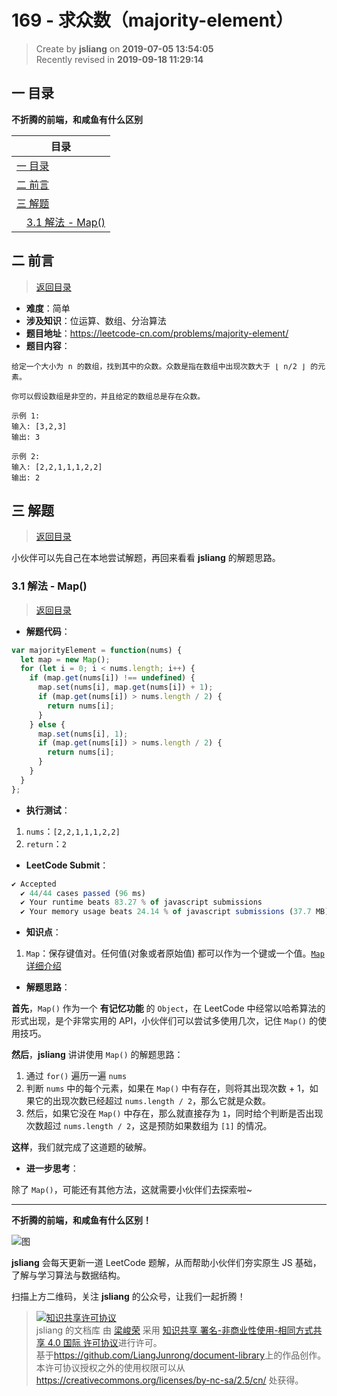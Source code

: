 169 - 求众数（majority-element）
===

> Create by **jsliang** on **2019-07-05 13:54:05**  
> Recently revised in **2019-09-18 11:29:14**

## <a name="chapter-one" id="chapter-one">一 目录</a>

**不折腾的前端，和咸鱼有什么区别**

| 目录 |
| --- | 
| [一 目录](#chapter-one) | 
| <a name="catalog-chapter-two" id="catalog-chapter-two"></a>[二 前言](#chapter-two) |
| <a name="catalog-chapter-three" id="catalog-chapter-three"></a>[三 解题](#chapter-three) |
| &emsp;[3.1 解法 - Map()](#chapter-three-one) |

## <a name="chapter-two" id="chapter-two">二 前言</a>

> [返回目录](#chapter-one)

* **难度**：简单
* **涉及知识**：位运算、数组、分治算法
* **题目地址**：https://leetcode-cn.com/problems/majority-element/
* **题目内容**：

```
给定一个大小为 n 的数组，找到其中的众数。众数是指在数组中出现次数大于 ⌊ n/2 ⌋ 的元素。

你可以假设数组是非空的，并且给定的数组总是存在众数。

示例 1:
输入: [3,2,3]
输出: 3

示例 2:
输入: [2,2,1,1,1,2,2]
输出: 2
```

## <a name="chapter-three" id="chapter-three">三 解题</a>

> [返回目录](#chapter-one)

小伙伴可以先自己在本地尝试解题，再回来看看 **jsliang** 的解题思路。

### <a name="chapter-three-one" id="chapter-three-one">3.1 解法 - Map()</a>

> [返回目录](#chapter-one)

* **解题代码**：

```js
var majorityElement = function(nums) {
  let map = new Map();
  for (let i = 0; i < nums.length; i++) {
    if (map.get(nums[i]) !== undefined) {
      map.set(nums[i], map.get(nums[i]) + 1);
      if (map.get(nums[i]) > nums.length / 2) {
        return nums[i];
      }
    } else {
      map.set(nums[i], 1);
      if (map.get(nums[i]) > nums.length / 2) {
        return nums[i];
      }
    }
  }
};
```

* **执行测试**：

1. `nums`：`[2,2,1,1,1,2,2]`
2. `return`：`2`

* **LeetCode Submit**：

```js
✔ Accepted
  ✔ 44/44 cases passed (96 ms)
  ✔ Your runtime beats 83.27 % of javascript submissions
  ✔ Your memory usage beats 24.14 % of javascript submissions (37.7 MB)
```

* **知识点**：

1. `Map`：保存键值对。任何值(对象或者原始值) 都可以作为一个键或一个值。[`Map` 详细介绍](https://github.com/LiangJunrong/document-library/blob/master/JavaScript-library/JavaScript/%E5%86%85%E7%BD%AE%E5%AF%B9%E8%B1%A1/Map/README.md)

* **解题思路**：

**首先**，`Map()` 作为一个 **有记忆功能** 的 `Object`，在 LeetCode 中经常以哈希算法的形式出现，是个非常实用的 API，小伙伴们可以尝试多使用几次，记住 `Map()` 的使用技巧。

**然后**，**jsliang** 讲讲使用 `Map()` 的解题思路：

1. 通过 `for()` 遍历一遍 `nums`
2. 判断 `nums` 中的每个元素，如果在 `Map()` 中有存在，则将其出现次数 + 1，如果它的出现次数已经超过 `nums.length / 2`，那么它就是众数。
3. 然后，如果它没在 `Map()` 中存在，那么就直接存为 `1`，同时给个判断是否出现次数超过 `nums.length / 2`，这是预防如果数组为 `[1]` 的情况。

**这样**，我们就完成了这道题的破解。

* **进一步思考**：

除了 `Map()`，可能还有其他方法，这就需要小伙伴们去探索啦~

---

**不折腾的前端，和咸鱼有什么区别！**

![图](../../../public-repertory/img/z-small-wechat-public-address.jpg)

**jsliang** 会每天更新一道 LeetCode 题解，从而帮助小伙伴们夯实原生 JS 基础，了解与学习算法与数据结构。

扫描上方二维码，关注 **jsliang** 的公众号，让我们一起折腾！

> <a rel="license" href="http://creativecommons.org/licenses/by-nc-sa/4.0/"><img alt="知识共享许可协议" style="border-width:0" src="https://i.creativecommons.org/l/by-nc-sa/4.0/88x31.png" /></a><br /><span xmlns:dct="http://purl.org/dc/terms/" property="dct:title">jsliang 的文档库</span> 由 <a xmlns:cc="http://creativecommons.org/ns#" href="https://github.com/LiangJunrong/document-library" property="cc:attributionName" rel="cc:attributionURL">梁峻荣</a> 采用 <a rel="license" href="http://creativecommons.org/licenses/by-nc-sa/4.0/">知识共享 署名-非商业性使用-相同方式共享 4.0 国际 许可协议</a>进行许可。<br />基于<a xmlns:dct="http://purl.org/dc/terms/" href="https://github.com/LiangJunrong/document-library" rel="dct:source">https://github.com/LiangJunrong/document-library</a>上的作品创作。<br />本许可协议授权之外的使用权限可以从 <a xmlns:cc="http://creativecommons.org/ns#" href="https://creativecommons.org/licenses/by-nc-sa/2.5/cn/" rel="cc:morePermissions">https://creativecommons.org/licenses/by-nc-sa/2.5/cn/</a> 处获得。